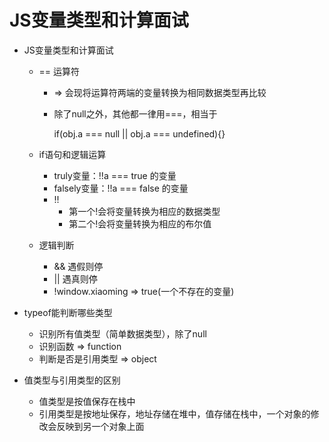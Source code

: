 # JS变量类型和计算面试

* JS变量类型和计算面试

  * == 运算符

    *  => 会现将运算符两端的变量转换为相同数据类型再比较

    * 除了null之外，其他都一律用===，相当于

      if(obj.a === null || obj.a === undefined){}

  * if语句和逻辑运算

    * truly变量：!!a === true 的变量
    * falsely变量：!!a === false 的变量
    * !!
      * 第一个!会将变量转换为相应的数据类型
      * 第二个!会将变量转换为相应的布尔值

  * 逻辑判断

    * && 遇假则停
    * || 遇真则停
    * !window.xiaoming  => true(一个不存在的变量)

* typeof能判断哪些类型

  * 识别所有值类型（简单数据类型），除了null
  * 识别函数 => function
  * 判断是否是引用类型 => object

* 值类型与引用类型的区别

  * 值类型是按值保存在栈中
  * 引用类型是按地址保存，地址存储在堆中，值存储在栈中，一个对象的修改会反映到另一个对象上面
